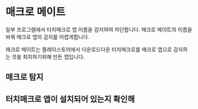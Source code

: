 # 매크로 메이트
일부 프로그램에서 터치매크로 앱 이름을 감지하여 차단합니다. 매크로 메이트의 이름을 바꿔 매크로 앱의 감지를 어렵게합니다.

매크로 메이트는 플레이스토어에서 다운로드다운
터치매크로를 매크로 앱으로 감지하는 것을 회피하기위해 만든 앱입니다. 

## 매크로 탐지
터치매크로 앱이 설치되어 있는지 확인해 
- 
